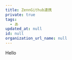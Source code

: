 ```yaml
---
title: ZennGithub連携
private: true
tags:
  - あ
updated_at: null
id: null
organization_url_name: null
---
```

Hello